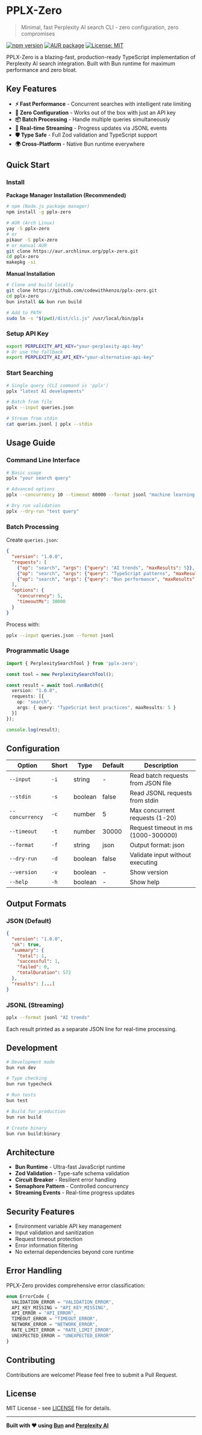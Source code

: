 # PPLX-Zero

> Minimal, fast Perplexity AI search CLI - zero configuration, zero compromises

[![npm version](https://badge.fury.io/js/pplx-zero.svg)](https://badge.fury.io/js/pplx-zero)
[![AUR package](https://img.shields.io/aur/version/pplx-zero)](https://aur.archlinux.org/packages/pplx-zero)
[![License: MIT](https://img.shields.io/badge/License-MIT-yellow.svg)](https://opensource.org/licenses/MIT)

PPLX-Zero is a blazing-fast, production-ready TypeScript implementation of Perplexity AI search integration. Built with Bun runtime for maximum performance and zero bloat.

## Key Features

- **⚡ Fast Performance** - Concurrent searches with intelligent rate limiting
- **🎯 Zero Configuration** - Works out of the box with just an API key
- **📦 Batch Processing** - Handle multiple queries simultaneously
- **🔄 Real-time Streaming** - Progress updates via JSONL events
- **🛡️ Type Safe** - Full Zod validation and TypeScript support
- **🌍 Cross-Platform** - Native Bun runtime everywhere

## Quick Start

### Install

**Package Manager Installation (Recommended)**

```bash
# npm (Node.js package manager)
npm install -g pplx-zero

# AUR (Arch Linux)
yay -S pplx-zero
# or
pikaur -S pplx-zero
# or manual AUR
git clone https://aur.archlinux.org/pplx-zero.git
cd pplx-zero
makepkg -si
```

**Manual Installation**

```bash
# Clone and build locally
git clone https://github.com/codewithkenzo/pplx-zero.git
cd pplx-zero
bun install && bun run build

# Add to PATH
sudo ln -s "$(pwd)/dist/cli.js" /usr/local/bin/pplx
```

### Setup API Key

```bash
export PERPLEXITY_API_KEY="your-perplexity-api-key"
# Or use the fallback
export PERPLEXITY_AI_API_KEY="your-alternative-api-key"
```

### Start Searching

```bash
# Single query (CLI command is 'pplx')
pplx "latest AI developments"

# Batch from file
pplx --input queries.json

# Stream from stdin
cat queries.jsonl | pplx --stdin
```

## Usage Guide

### Command Line Interface

```bash
# Basic usage
pplx "your search query"

# Advanced options
pplx --concurrency 10 --timeout 60000 --format jsonl "machine learning trends"

# Dry run validation
pplx --dry-run "test query"
```

### Batch Processing

Create `queries.json`:

```json
{
  "version": "1.0.0",
  "requests": [
    {"op": "search", "args": {"query": "AI trends", "maxResults": 5}},
    {"op": "search", "args": {"query": "TypeScript patterns", "maxResults": 3}},
    {"op": "search", "args": {"query": "Bun performance", "maxResults": 3}}
  ],
  "options": {
    "concurrency": 5,
    "timeoutMs": 30000
  }
}
```

Process with:

```bash
pplx --input queries.json --format jsonl
```

### Programmatic Usage

```typescript
import { PerplexitySearchTool } from 'pplx-zero';

const tool = new PerplexitySearchTool();

const result = await tool.runBatch({
  version: "1.0.0",
  requests: [{
    op: "search",
    args: { query: "TypeScript best practices", maxResults: 5 }
  }]
});

console.log(result);
```

## Configuration

| Option | Short | Type | Default | Description |
|--------|-------|------|---------|-------------|
| `--input` | `-i` | string | - | Read batch requests from JSON file |
| `--stdin` | `-s` | boolean | false | Read JSONL requests from stdin |
| `--concurrency` | `-c` | number | 5 | Max concurrent requests (1-20) |
| `--timeout` | `-t` | number | 30000 | Request timeout in ms (1000-300000) |
| `--format` | `-f` | string | json | Output format: json|jsonl |
| `--dry-run` | `-d` | boolean | false | Validate input without executing |
| `--version` | `-v` | boolean | - | Show version |
| `--help` | `-h` | boolean | - | Show help |

## Output Formats

### JSON (Default)
```json
{
  "version": "1.0.0",
  "ok": true,
  "summary": {
    "total": 1,
    "successful": 1,
    "failed": 0,
    "totalDuration": 572
  },
  "results": [...]
}
```

### JSONL (Streaming)
```bash
pplx --format jsonl "AI trends"
```
Each result printed as a separate JSON line for real-time processing.

## Development

```bash
# Development mode
bun run dev

# Type checking
bun run typecheck

# Run tests
bun test

# Build for production
bun run build

# Create binary
bun run build:binary
```

## Architecture

- **Bun Runtime** - Ultra-fast JavaScript runtime
- **Zod Validation** - Type-safe schema validation
- **Circuit Breaker** - Resilient error handling
- **Semaphore Pattern** - Controlled concurrency
- **Streaming Events** - Real-time progress updates

## Security Features

- Environment variable API key management
- Input validation and sanitization
- Request timeout protection
- Error information filtering
- No external dependencies beyond core runtime

## Error Handling

PPLX-Zero provides comprehensive error classification:

```typescript
enum ErrorCode {
  VALIDATION_ERROR = "VALIDATION_ERROR",
  API_KEY_MISSING = "API_KEY_MISSING",
  API_ERROR = "API_ERROR",
  TIMEOUT_ERROR = "TIMEOUT_ERROR",
  NETWORK_ERROR = "NETWORK_ERROR",
  RATE_LIMIT_ERROR = "RATE_LIMIT_ERROR",
  UNEXPECTED_ERROR = "UNEXPECTED_ERROR"
}
```

## Contributing

Contributions are welcome! Please feel free to submit a Pull Request.

## License

MIT License - see [LICENSE](LICENSE) file for details.

---

**Built with ❤️ using [Bun](https://bun.sh) and [Perplexity AI](https://www.perplexity.ai)**